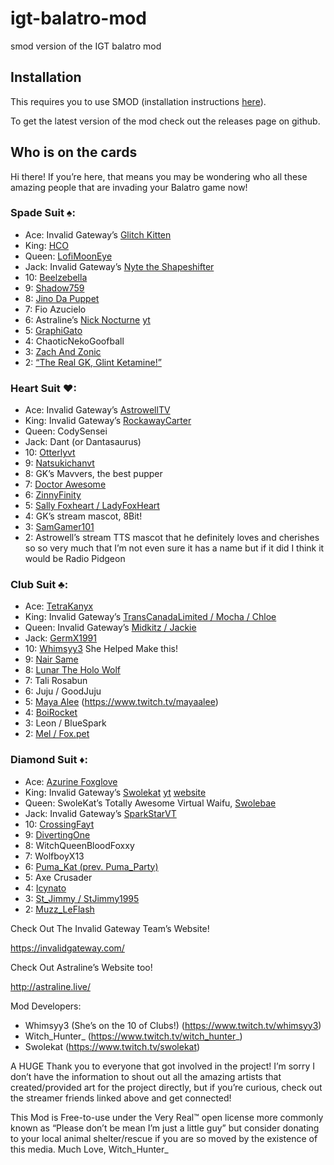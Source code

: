 # igt-balatro-mod
smod version of the IGT balatro mod

## Installation
This requires you to use SMOD (installation instructions [here](https://github.com/Steamodded/smods/wiki)).

To get the latest version of the mod check out the releases page on github.


## Who is on the cards

Hi there! If you’re here, that means you may be wondering who all these amazing people that
are invading your Balatro game now!

### Spade Suit ♠:
* Ace: Invalid Gateway’s [Glitch Kitten](https://www.twitch.tv/glitch_kitten)
* King: [HCO](https://www.youtube.com/@HeyHCO)
* Queen: [LofiMoonEye](https://www.twitch.tv/lofimooneye)
* Jack: Invalid Gateway’s [Nyte the Shapeshifter](https://www.twitch.tv/nyte_shifter)
* 10: [Beelzebella](https://www.twitch.tv/beelzebellaofficial)
* 9: [Shadow759](https://www.youtube.com/@shadow759)
* 8: [Jino Da Puppet](https://www.twitch.tv/jinodapuppet)
* 7: Fio Azucielo
* 6: Astraline’s [Nick Nocturne](https://www.twitch.tv/nick_nocturne) [yt](https://www.youtube.com/@NightMind)
* 5: [GraphiGato](https://www.twitch.tv/graphigato)
* 4: ChaoticNekoGoofball
* 3: [Zach And Zonic](https://www.twitch.tv/zachandzonic)
* 2: [“The Real GK, Glint Ketamine!”](https://youtu.be/gJ6NVQ0ZNnk?t=612)

### Heart Suit ♥:
* Ace: Invalid Gateway’s [AstrowellTV](https://www.twitch.tv/astrowelltv)
* King: Invalid Gateway’s [RockawayCarter](https://www.twitch.tv/rockawaycarter)
* Queen: CodySensei
* Jack: Dant (or Dantasaurus)
* 10: [Otterlyvt](https://www.twitch.tv/otterlyvt)
* 9: [Natsukichanvt](https://www.twitch.tv/natsukichanvt)
* 8: GK’s Mavvers, the best pupper
* 7: [Doctor Awesome](https://www.patreon.com/doctorawesome)
* 6: [ZinnyFinity](https://www.twitch.tv/zinnyfinity)
* 5: [Sally Foxheart / LadyFoxHeart](https://www.twitch.tv/ladyfoxheart)
* 4: GK’s stream mascot, 8Bit!
* 3: [SamGamer101](https://www.twitch.tv/samgamer101)
* 2: Astrowell’s stream TTS mascot that he definitely loves and cherishes so so very much that
I’m not even sure it has a name but if it did I think it would be Radio Pidgeon

### Club Suit ♣:
* Ace: [TetraKanyx](https://www.twitch.tv/tetrakanyx)
* King: Invalid Gateway’s [TransCanadaLimited / Mocha / Chloe](https://www.youtube.com/@TransCanadaLimited)
* Queen: Invalid Gateway’s [Midkitz / Jackie](https://www.youtube.com/@MidKitz)
* Jack: [GermX1991](https://www.twitch.tv/germx1991)
* 10: [Whimsyy3](https://www.twitch.tv/whimsyy3) She Helped Make this!
* 9: [Nair Same](https://www.youtube.com/@NairSame13)
* 8: [Lunar The Holo Wolf](https://x.com/LunarHoloWolf)
* 7: Tali Rosabun
* 6: Juju / GoodJuju
* 5: [Maya Alee](https://www.twitch.tv/mayaalee) (https://www.twitch.tv/mayaalee)
* 4: [BoiRocket](https://www.youtube.com/@boirocket)
* 3: Leon / BlueSpark
* 2: [Mel / Fox.pet](https://fox.pet/)

### Diamond Suit ♦:
* Ace: [Azurine Foxglove](https://www.twitch.tv/azurinefoxglove)
* King: Invalid Gateway’s [Swolekat](https://www.twitch.tv/swolekat) [yt](https://www.youtube.com/@swolekat_) [website](https://swolekat.info/)
* Queen: SwoleKat’s Totally Awesome Virtual Waifu, [Swolebae](https://swolekat.info/avatars/)
* Jack: Invalid Gateway’s [SparkStarVT](https://www.twitch.tv/sparkstarvt)
* 10: [CrossingFayt](https://www.twitch.tv/crossingfayt)
* 9: [DivertingOne](https://www.twitch.tv/verting1_)
* 8: WitchQueenBloodFoxxy
* 7: WolfboyX13
* 6: [Puma_Kat (prev. Puma_Party)](https://www.twitch.tv/puma_kat)
* 5: Axe Crusader
* 4: [Icynato](https://www.twitch.tv/icynato)
* 3: [St_Jimmy / StJimmy1995](https://www.twitch.tv/stjimmy1995)
* 2: [Muzz_LeFlash](https://www.twitch.tv/muzz_leflash)


Check Out The Invalid Gateway Team’s Website!

https://invalidgateway.com/

Check Out Astraline’s Website too!

http://astraline.live/


Mod Developers:
* Whimsyy3 (She’s on the 10 of Clubs!) (https://www.twitch.tv/whimsyy3)
* Witch_Hunter_ (https://www.twitch.tv/witch_hunter_)
* Swolekat (https://www.twitch.tv/swolekat)

A HUGE Thank you to everyone that got involved in the project! I’m sorry I don’t have the
information to shout out all the amazing artists that created/provided art for the project directly,
but if you’re curious, check out the streamer friends linked above and get connected!

This Mod is Free-to-use under the Very Real™ open license more commonly known as “Please don’t be
mean I’m just a little guy” but consider donating to your local animal shelter/rescue if you are so moved by
the existence of this media.
Much Love,
Witch_Hunter_
